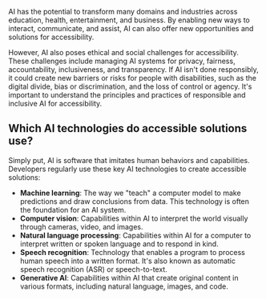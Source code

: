 AI has the potential to transform many domains and industries across education, health, entertainment, and business. By enabling new ways to interact, communicate, and assist, AI can also offer new opportunities and solutions for accessibility.

However, AI also poses ethical and social challenges for accessibility. These challenges include managing AI systems for privacy, fairness, accountability, inclusiveness, and transparency. If AI isn't done responsibly, it could create new barriers or risks for people with disabilities, such as the digital divide, bias or discrimination, and the loss of control or agency. It's important to understand the principles and practices of responsible and inclusive AI for accessibility.

## Which AI technologies do accessible solutions use?

Simply put, AI is software that imitates human behaviors and capabilities. Developers regularly use these key AI technologies to create accessible solutions:  

- **Machine learning**: The way we "teach" a computer model to make predictions and draw conclusions from data. This technology is often the foundation for an AI system.
- **Computer vision**: Capabilities within AI to interpret the world visually through cameras, video, and images.
- **Natural language processing**: Capabilities within AI for a computer to interpret written or spoken language and to respond in kind.
- **Speech recognition**: Technology that enables a program to process human speech into a written format. It's also known as automatic speech recognition (ASR) or speech-to-text.
- **Generative AI**: Capabilities within AI that create original content in various formats, including natural language, images, and code.
